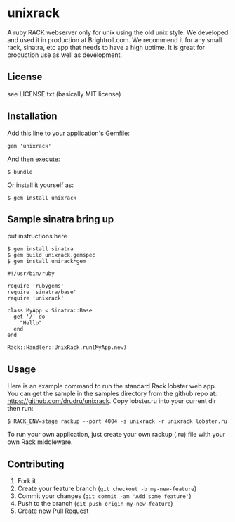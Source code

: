 # unixrack

A ruby RACK webserver only for unix using the old unix style.
We developed and used it in production at Brightroll.com. 
We recommend it for any small rack, sinatra, etc app that needs to have
a high uptime. It is great for production use as well as development.

## License

see LICENSE.txt (basically MIT license)


## Installation

Add this line to your application's Gemfile:

    gem 'unixrack'

And then execute:

    $ bundle

Or install it yourself as:

    $ gem install unixrack

## Sample sinatra bring up

put instructions here

    $ gem install sinatra
    $ gem build unixrack.gemspec
    $ gem install unirack*gem

    #!/usr/bin/ruby

    require 'rubygems'
    require 'sinatra/base'
    require 'unixrack'

    class MyApp < Sinatra::Base
      get '/' do
        "Hello"
      end
    end

    Rack::Handler::UnixRack.run(MyApp.new)

## Usage

Here is an example command to run the standard Rack lobster web app. 
You can get the sample in the samples directory from the github repo
at: https://github.com/drudru/unixrack. Copy lobster.ru into your current dir
then run:

    $ RACK_ENV=stage rackup --port 4004 -s unixrack -r unixrack lobster.ru 

To run your own application, just create your own rackup (.ru) file with your
own Rack middleware.

## Contributing

1. Fork it
2. Create your feature branch (`git checkout -b my-new-feature`)
3. Commit your changes (`git commit -am 'Add some feature'`)
4. Push to the branch (`git push origin my-new-feature`)
5. Create new Pull Request
